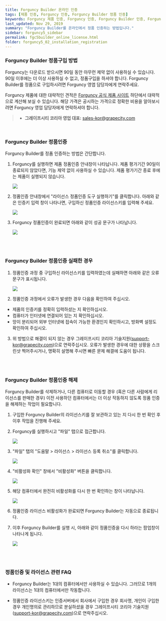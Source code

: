 ```yaml
---
title: Forguncy Builder 온라인 인증
tags: [제품 인증, Forguncy 인증, Forguncy Builder 정품 인증]
keywords: Forguncy 제품 인증, Forguncy 인증, Forguncy Builder 인증, Forguncy 정품, Forguncy 정품 인증, Forguncy Builder 정품, Forguncy Builder 정품 인증
last_updated: Nov 29, 2019
summary: "Forguncy Builder를 온라인에서 정품 인증하는 방법입니다."
sidebar: forguncy5_sidebar
permalink: fgc5builder_online_license.html
folder: forguncy5_02_installation_registration
---
```


### Forguncy Builder 정품구입 방법

Forguncy는 다운로드 받으시면 90일 동안 아무런 제약 없이 사용하실 수 있습니다. 90일 이후에는 더 이상 사용하실 수 없고, 정품구입을 하셔야 합니다. Forguncy Builder를 정품으로 구입하시려면 Forguncy 영엽 담당자에게 연락주세요.

Forguncy 제품에 대한 대략적인 견적은 [Forguncy 공식 제품 사이트](https://www.grapecity.co.kr/solutions/forguncy) 하단에서 대략적으로 계산해 보실 수 있습니다. 해당 가격은 공시하는 가격으로 정확한 비용을 알아보시려면 Forguncy 영업 담당자에게 연락하셔야 합니다.

> - **그레이프시티 코리아 영업 대표:** [sales-kor@grapecity.com](mailto:sales-kor@grapecity.com)

<br />

### Forguncy Builder 정품인증

Forguncy Builder를 정품 인증하는 방법은 간단합니다. 

1. Forguncy를 실행하면 제품 정품인증 안내창이 나타납니다. 제품 평가기간 90일이 종료되지 않았다면, 기능 제약 없이 사용하실 수 있습니다. 제품 평가기간 종료 후에는 제품이 실행되지 않습니다.

    ![]({{site.url}}/images/forguncy5/license_register01.png)

2. 정품인증 안내창에서 "라이선스 정품인증 도구 실행하기"를 클릭합니다. 아래와 같은 인증키 입력 창이 나타나면, 구입하신 정품인증 라이선스키를 입력해 주세요.

    ![]({{site.url}}/images/forguncy5/license_register02.png)

3. Forguncy 정품인증이 완료되면 아래와 같이 성공 문구가 나타납니다.

    ![]({{site.url}}/images/forguncy5/license_register03.png)

<br /><br />

### Forguncy Builder 정품인증 실패한 경우

1. 정품인증 과정 중 구입하신 라이선스키를 입력하였는데 실패하면 아래와 같은 오류 문구가 표시됩니다.

    ![]({{site.url}}/images/forguncy5/license_register04.png)

2. 정품인증 과정에서 오류가 발생한 경우 다음을 확인하여 주십시오.

* 제품의 인증키를 정확히 입력하셨는 지 확인하십시오.
* 컴퓨터가 인터넷에 연결되어 있는 지 확인하십시오.
* 망이 분리되어 외부 인터넷에 접속이 가능한 환경인지 확인하시고, 방화벽 설정도 확인하여 주십시오.

3. 위 방법으로 해결이 되지 않는 경우 그레이프시티 코리아 기술지원([support-kor@grapecity.com](mailto:support-kor@grapecity.com))으로 연락주십시오. 오류가 발생한 경우에 대한 상황을 스크린샷 찍어주시거나, 명확히 설명해 주시면 빠른 문제 해결에 도움이 됩니다. 

<br /><br />

### Forguncy Builder 정품인증 해제

Forguncy Builder를 삭제하거나, 다른 컴퓨터로 이동할 경우 (혹은 다른 사람에게 리이선스를 판매한 경우) 이전 사용하던 컴퓨터에서는 더 이상 작동하지 않도록 정품 인증을 해제하는 작업이 필요합니다.

1. 구입한 Forguncy Builder의 라이선스키를 잘 보관하고 있는 지 다시 한 번 확인 후 이후 작업을 진행해 주세요.

2. Forguncy를 실행하시고 "파일" 탭으로 접근합니다.

    ![]({{site.url}}/images/forguncy5/license_unregister01.png)

3. "파일" 탭의 "도움말 > 라이선스 > 라이선스 등록 취소"를 클릭합니다.

    ![]({{site.url}}/images/forguncy5/license_unregister02.png)

4. "비활성화 확인" 창에서 "비활성화" 버튼을 클릭합니다.

    ![]({{site.url}}/images/forguncy5/license_unregister03.png)

5. 해당 컴퓨터에서 완전히 비활성화를 다시 한 번 확인하는 창이 나타납니다.

    ![]({{site.url}}/images/forguncy5/license_unregister04.png)

6. 정품인증 라이선스 비활성화가 완료되면 Forguncy Builder는 자동으로 종료됩니다.

7. 이후 Forguncy Builder를 실행 시, 아래와 같이 정품인증을 다시 하라는 팜업창이 나타나게 됩니다.

    ![]({{site.url}}/images/forguncy5/license_register01.png)

<br /><br />

### 정품인증 및 라이선스 관련 FAQ

* Forguncy Builder는 1대의 컴퓨터에서만 사용하실 수 있습니다. 그러므로 1개의 라이선스는 1대의 컴퓨터에서만 작동합니다.

* 정품인증 라이선스키는 인증서버에서 회사에서 구입한 경우 회사명, 개인이 구입한 경우 개인명의로 관리하므로 분실하셨을 경우 그레이프시티 코리아 기술지원([support-kor@grapecity.com](support-kor@grapecity.com))으로 연락주십시오.

<br /><br />

